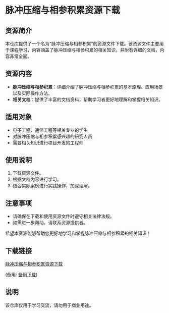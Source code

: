 # 脉冲压缩与相参积累资源下载

## 资源简介

本仓库提供了一个名为“脉冲压缩与相参积累”的资源文件下载。该资源文件主要用于课程学习，内容涵盖了脉冲压缩与相参积累的相关知识，并附有详细的文档，内容非常全面。

## 资源内容

- **脉冲压缩与相参积累**：详细介绍了脉冲压缩与相参积累的基本原理、应用场景以及实际操作方法。
- **相关文档**：提供了丰富的文档资料，帮助学习者更好地理解和掌握相关知识。

## 适用对象

- 电子工程、通信工程等相关专业的学生
- 对脉冲压缩与相参积累感兴趣的研究人员
- 需要相关知识进行项目开发的工程师

## 使用说明

1. 下载资源文件。
2. 根据文档内容进行学习。
3. 结合实际案例进行实践操作，加深理解。

## 注意事项

- 请确保在下载和使用资源文件时遵守相关法律法规。
- 如需进一步帮助，请联系资源提供者。

希望本资源能够帮助您更好地学习和掌握脉冲压缩与相参积累的相关知识！

## 下载链接
[脉冲压缩与相参积累资源下载](https://pan.quark.cn/s/a03997938539) 

(备用: [备用下载](https://pan.baidu.com/s/1fgUjrJc2Ald3auyWTT1oqQ?pwd=1234))

## 说明

该仓库仅用于学习交流，请勿用于商业用途。
